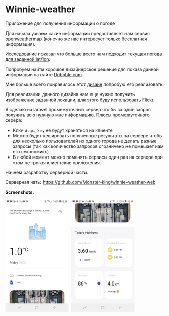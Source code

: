 # Winnie-weather
Приложение для получения информации о погоде

Для начала узнаем какие информации предоставляет нам сервис [openweathermap](http://openweathermap.org) (конечно же нас интересует только бесплатная информация).

Исследование показал что больше всего нам подходит [текущая погода для заданной lat/lon](https://openweathermap.org/current).

Попробуем найти хорошое дизайнерское решение для показа данной информации на сайте [Dribbble.com](https://dribbble.com/).

Мне больше всего понравилось этот [дизайн](https://dribbble.com/shots/10460680-Weather-App/attachments/2296528?mode=media) попробую его реализовать.

Для реализации данного дизайна нам еще нужно получить изображение заданной локации, для этого буду использовать [Flickr](https://www.flickr.com/).

Я сделаю на laravel промежуточный сервер что бы за один запрос получить всю нужную мне информацию.
Плюсы промежуточного серера:
 - Ключи `api_key` не будут храняться на клиенте
 - Можно будет кешировать полученные результаты на сервере чтобы для несколько пользователей из одного города не делать разные запросы (так как количество запросов ограничено не помешает нам его секономить)
 - В любой момент можно поменять сервисы один раз на сервере при этом не трогая клиентские приложения.

Начнем разработку серверной части.

Серверная чать: https://github.com/Monster-king/winnie-weather-web

**Screenshots:**

<div float="left">
<kbd>
<img alt="default screen" src="https://raw.githubusercontent.com/Monster-king/Winnie-weather/master/screenshots/main_screen.jpg" width="200">
<img alt="search screen" src="https://raw.githubusercontent.com/Monster-king/Winnie-weather/master/screenshots/detail_screen.jpg" width="200">
</kbd>
</div>
<br> <br> <br>
